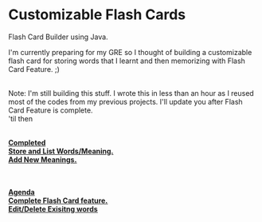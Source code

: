 <h1>Customizable Flash Cards</h1>

Flash Card Builder using Java.

I'm currently preparing for my GRE so I thought of building a customizable flash card for storing words that I learnt and then memorizing with Flash Card Feature. ;) <br><br>

Note: I'm still building this stuff. I wrote this in less than an hour as I reused most of the codes from my previous projects. I'll update you after Flash Card Feature is complete.<br>
'til then 
<br><br>

<u><b>Completed<b><u><br>
Store and List Words/Meaning.<br>
Add New Meanings.<br>

<br>
<br>
<u><b>Agenda<b><u><br>
Complete Flash Card feature.<br>
Edit/Delete Exisitng words<br>
